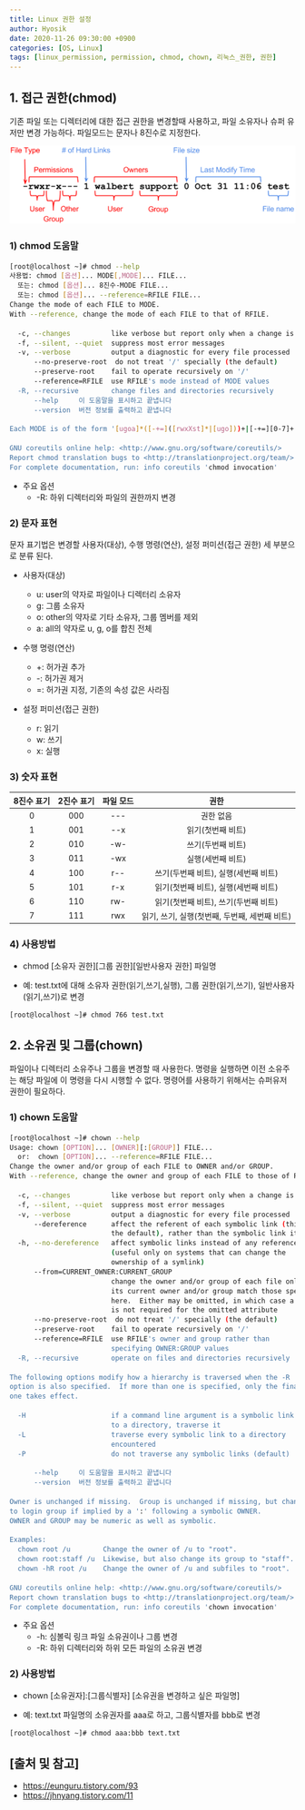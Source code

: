 ```yaml
--- 
title: Linux 권한 설정
author: Hyosik
date: 2020-11-26 09:30:00 +0900
categories: [OS, Linux]
tags: [linux_permission, permission, chmod, chown, 리눅스_권한, 권한]
---
```


## 1. 접근 권한(chmod)
기존 파일 또는 디렉터리에 대한 접근 권한을 변경할때 사용하고, 파일 소유자나 슈퍼 유저만 변경 가능하다. 파일모드는 문자나 8진수로 지정한다.

![img001](/assets/img/2020-11-26-linux-permission/img001.png)

### 1) chmod 도움말

```bash
[root@localhost ~]# chmod --help
사용법: chmod [옵션]... MODE[,MODE]... FILE...
  또는: chmod [옵션]... 8진수-MODE FILE...
  또는: chmod [옵션]... --reference=RFILE FILE...
Change the mode of each FILE to MODE.
With --reference, change the mode of each FILE to that of RFILE.

  -c, --changes          like verbose but report only when a change is made
  -f, --silent, --quiet  suppress most error messages
  -v, --verbose          output a diagnostic for every file processed
      --no-preserve-root  do not treat '/' specially (the default)
      --preserve-root    fail to operate recursively on '/'
      --reference=RFILE  use RFILE's mode instead of MODE values
  -R, --recursive        change files and directories recursively
      --help     이 도움말을 표시하고 끝냅니다
      --version  버전 정보를 출력하고 끝냅니다

Each MODE is of the form '[ugoa]*([-+=]([rwxXst]*|[ugo]))+|[-+=][0-7]+'.

GNU coreutils online help: <http://www.gnu.org/software/coreutils/>
Report chmod translation bugs to <http://translationproject.org/team/>
For complete documentation, run: info coreutils 'chmod invocation'
```

* 주요 옵션
  - -R: 하위 디렉터리와 파일의 권한까지 변경

### 2) 문자 표현
문자 표기법은 변경할 사용자(대상), 수행 명령(연산), 설정 퍼미션(접근 권한) 세 부분으로 분류 된다.

* 사용자(대상)
  - u: user의 약자로 파일이나 디렉터리 소유자
  - g: 그룹 소유자
  - o: other의 약자로 기타 소유자, 그룹 멤버를 제외
  - a: all의 약자로 u, g, o를 합친 전체

* 수행 명령(연산)
  - +: 허가권 추가
  - -: 허가권 제거
  - =: 허가권 지정, 기존의 속성 값은 사라짐

* 설정 퍼미션(접근 권한)
  - r: 읽기
  - w: 쓰기
  - x: 실행

### 3) 숫자 표현

| 8진수 표기 | 2진수 표기 | 파일 모드 | 권한 |
|:---:|:---:|:---:|:---:|
| 0 | 000 | --- | 권한 없음 |
| 1 | 001 | --x | 읽기(첫번째 비트) |
| 2 | 010 | -w- | 쓰기(두번째 비트) |
| 3 | 011 | -wx | 실행(세번째 비트) |
| 4 | 100 | r-- | 쓰기(두번째 비트), 실행(세번째 비트) |
| 5 | 101 | r-x | 읽기(첫번째 비트), 실행(세번째 비트) |
| 6 | 110 | rw- | 읽기(첫번째 비트), 쓰기(두번째 비트) |
| 7 | 111 | rwx | 읽기, 쓰기, 실행(첫번째, 두번째, 세번째 비트) |

### 4) 사용방법

* chmod [소유자 권한][그룹 권한][일반사용자 권한] 파일명

* 예: test.txt에 대해 소유자 권한(읽기,쓰기,실행), 그룹 권한(읽기,쓰기), 일반사용자(읽기,쓰기)로 변경

```bash
[root@localhost ~]# chmod 766 test.txt
```

## 2. 소유권 및 그룹(chown)
파일이나 디렉터리 소유주나 그룹을 변경할 때 사용한다. 명령을 실행하면 이전 소유주는 해당 파일에 이 명령을 다시 시행할 수 없다. 명령어를 사용하기 위해서는 슈퍼유저 권한이 필요하다.

### 1) chown 도움말

```bash
[root@localhost ~]# chown --help
Usage: chown [OPTION]... [OWNER][:[GROUP]] FILE...
  or:  chown [OPTION]... --reference=RFILE FILE...
Change the owner and/or group of each FILE to OWNER and/or GROUP.
With --reference, change the owner and group of each FILE to those of RFILE.

  -c, --changes          like verbose but report only when a change is made
  -f, --silent, --quiet  suppress most error messages
  -v, --verbose          output a diagnostic for every file processed
      --dereference      affect the referent of each symbolic link (this is
                         the default), rather than the symbolic link itself
  -h, --no-dereference   affect symbolic links instead of any referenced file
                         (useful only on systems that can change the
                         ownership of a symlink)
      --from=CURRENT_OWNER:CURRENT_GROUP
                         change the owner and/or group of each file only if
                         its current owner and/or group match those specified
                         here.  Either may be omitted, in which case a match
                         is not required for the omitted attribute
      --no-preserve-root  do not treat '/' specially (the default)
      --preserve-root    fail to operate recursively on '/'
      --reference=RFILE  use RFILE's owner and group rather than
                         specifying OWNER:GROUP values
  -R, --recursive        operate on files and directories recursively

The following options modify how a hierarchy is traversed when the -R
option is also specified.  If more than one is specified, only the final
one takes effect.

  -H                     if a command line argument is a symbolic link
                         to a directory, traverse it
  -L                     traverse every symbolic link to a directory
                         encountered
  -P                     do not traverse any symbolic links (default)

      --help     이 도움말을 표시하고 끝냅니다
      --version  버전 정보를 출력하고 끝냅니다

Owner is unchanged if missing.  Group is unchanged if missing, but changed
to login group if implied by a ':' following a symbolic OWNER.
OWNER and GROUP may be numeric as well as symbolic.

Examples:
  chown root /u        Change the owner of /u to "root".
  chown root:staff /u  Likewise, but also change its group to "staff".
  chown -hR root /u    Change the owner of /u and subfiles to "root".

GNU coreutils online help: <http://www.gnu.org/software/coreutils/>
Report chown translation bugs to <http://translationproject.org/team/>
For complete documentation, run: info coreutils 'chown invocation'
```

* 주요 옵션
  - -h: 심볼릭 링크 파일 소유권이나 그룹 변경
  - -R: 하위 디렉터리와 하위 모든 파일의 소유권 변경

### 2) 사용방법

* chown [소유권자]:[그룹식별자] [소유권을 변경하고 싶은 파일명]

* 예: text.txt 파일명의 소유권자를 aaa로 하고, 그룹식별자를 bbb로 변경

```bash
[root@localhost ~]# chmod aaa:bbb text.txt
```

## [출처 및 참고]
* <https://eunguru.tistory.com/93>
* <https://jhnyang.tistory.com/11>
